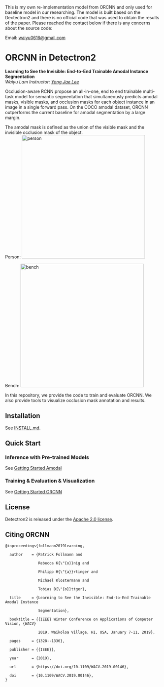 This is my own re-implementation model from ORCNN and only used for baseline model in our researching. The model is built based on the Dectectron2 and there is no official code that was used to obtain the results of the paper. Please reached the contact below if there is any concerns about the source code:<br>

Email: waiyu0616@gmail.com 

# ORCNN in Detectron2 
**Learning to See the Invisible: End-to-End Trainable Amodal Instance
Segmentation**    
*Waiyu Lam*
*Instructor: [Yong Jae Lee](https://web.cs.ucdavis.edu/~yjlee/)* 

Occlusion-aware RCNN propose an all-in-one, end to end trainable multi-task
model for semantic segmentation that simultaneously predicts amodal masks,
visible masks, and occlusion masks for each object instance in an image in a
single forward pass. On the COCO amodal dataset, ORCNN outperforms the current
baseline for amodal segmentation by a large margin.     

The amodal mask is defined as the union of the visible mask and the invisible
occlusion mask of the object.    
Person:
<img src="https://github.com/waiyulam/ORCNN/blob/master/Results/amodal_mask/Person.png" alt="person" width="400"/>


Bench: 
<img src="https://github.com/waiyulam/ORCNN/blob/master/Results/amodal_mask/bench.png" alt="bench" width="400"/>

In this repository, we provide the code to train and evaluate ORCNN. We also
provide tools to visualize occlusion mask annotation and results.

## Installation

See [INSTALL.md](INSTALL.md).

## Quick Start
### Inference with Pre-trained Models
See [Getting Started Amodal](https://github.com/waiyulam/ORCNN/blob/master/Amodal_demo.ipynb)
### Training & Evaluation & Visualization
See [Getting Started ORCNN](https://github.com/waiyulam/ORCNN/blob/master/ORCNN%20Training.ipynb)

## License

Detectron2 is released under the [Apache 2.0 license](LICENSE).

## Citing ORCNN

```
@inproceedings{follmann2019learning,

  author    = {Patrick Follmann and

               Rebecca K{\"{o}}nig and

               Philipp H{\"{a}}rtinger and

               Michael Klostermann and

               Tobias B{\"{o}}ttger},

  title     = {Learning to See the Invisible: End-to-End Trainable Amodal Instance

               Segmentation},

  booktitle = {{IEEE} Winter Conference on Applications of Computer Vision, {WACV}

               2019, Waikoloa Village, HI, USA, January 7-11, 2019},

  pages     = {1328--1336},

  publisher = {{IEEE}},

  year      = {2019},

  url       = {https://doi.org/10.1109/WACV.2019.00146},

  doi       = {10.1109/WACV.2019.00146},
}
```


